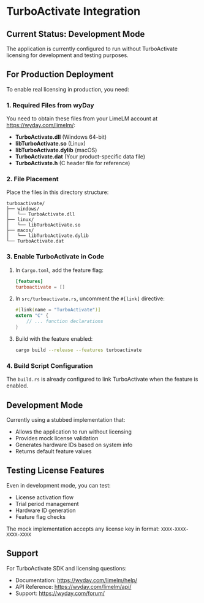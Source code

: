 # TurboActivate Integration

## Current Status: Development Mode

The application is currently configured to run without TurboActivate licensing for development and testing purposes.

## For Production Deployment

To enable real licensing in production, you need:

### 1. Required Files from wyDay

You need to obtain these files from your LimeLM account at https://wyday.com/limelm/:

- **TurboActivate.dll** (Windows 64-bit)
- **libTurboActivate.so** (Linux)  
- **libTurboActivate.dylib** (macOS)
- **TurboActivate.dat** (Your product-specific data file)
- **TurboActivate.h** (C header file for reference)

### 2. File Placement

Place the files in this directory structure:
```
turboactivate/
├── windows/
│   └── TurboActivate.dll
├── linux/
│   └── libTurboActivate.so
├── macos/
│   └── libTurboActivate.dylib
└── TurboActivate.dat
```

### 3. Enable TurboActivate in Code

1. In `Cargo.toml`, add the feature flag:
   ```toml
   [features]
   turboactivate = []
   ```

2. In `src/turboactivate.rs`, uncomment the `#[link]` directive:
   ```rust
   #[link(name = "TurboActivate")]
   extern "C" {
       // ... function declarations
   }
   ```

3. Build with the feature enabled:
   ```bash
   cargo build --release --features turboactivate
   ```

### 4. Build Script Configuration

The `build.rs` is already configured to link TurboActivate when the feature is enabled.

## Development Mode

Currently using a stubbed implementation that:
- Allows the application to run without licensing
- Provides mock license validation
- Generates hardware IDs based on system info
- Returns default feature values

## Testing License Features

Even in development mode, you can test:
- License activation flow
- Trial period management
- Hardware ID generation
- Feature flag checks

The mock implementation accepts any license key in format: `XXXX-XXXX-XXXX-XXXX`

## Support

For TurboActivate SDK and licensing questions:
- Documentation: https://wyday.com/limelm/help/
- API Reference: https://wyday.com/limelm/api/
- Support: https://wyday.com/forum/